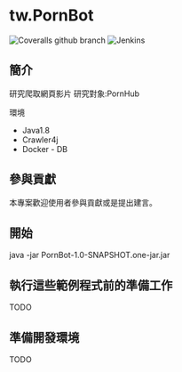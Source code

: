 # tw.PornBot


![Coveralls github branch](https://img.shields.io/badge/java-1.8-green.svg)
![Jenkins](https://img.shields.io/badge/license-MIT-blue.svg)

## 簡介

研究爬取網頁影片
研究對象:PornHub

環境
- Java1.8
- Crawler4j
- Docker - DB

## 參與貢獻

本專案歡迎使用者參與貢獻或是提出建言。

## 開始

java -jar PornBot-1.0-SNAPSHOT.one-jar.jar

## 執行這些範例程式前的準備工作
TODO

## 準備開發環境
TODO
